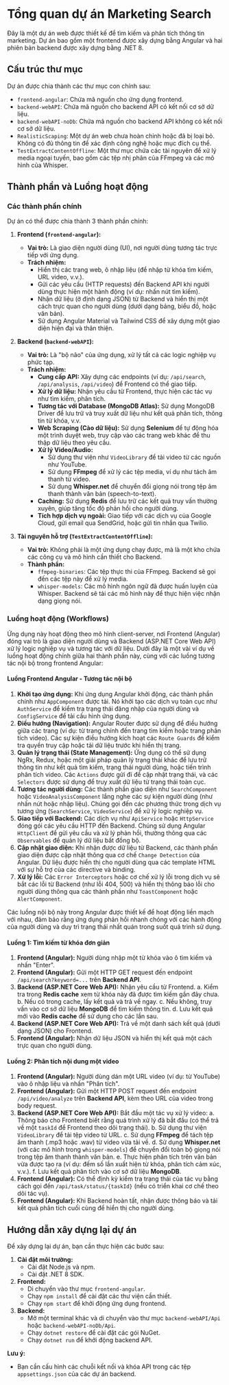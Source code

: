 # Tổng quan dự án Marketing Search

Đây là một dự án web được thiết kế để tìm kiếm và phân tích thông tin marketing. Dự án bao gồm một frontend được xây dựng bằng Angular và hai phiên bản backend được xây dựng bằng .NET 8.

## Cấu trúc thư mục

Dự án được chia thành các thư mục con chính sau:

- `frontend-angular`: Chứa mã nguồn cho ứng dụng frontend.
- `backend-webAPI`: Chứa mã nguồn cho backend API có kết nối cơ sở dữ liệu.
- `backend-webAPI-noDb`: Chứa mã nguồn cho backend API không có kết nối cơ sở dữ liệu.
- `RealisticScaping`: Một dự án web chưa hoàn chỉnh hoặc đã bị loại bỏ. Không có đủ thông tin để xác định công nghệ hoặc mục đích cụ thể.
- `TestExtractContentOffline`: Một thư mục chứa các tài nguyên để xử lý media ngoại tuyến, bao gồm các tệp nhị phân của FFmpeg và các mô hình của Whisper.

## Thành phần và Luồng hoạt động

### Các thành phần chính

Dự án có thể được chia thành 3 thành phần chính:

1.  **Frontend (`frontend-angular`):**

    - **Vai trò:** Là giao diện người dùng (UI), nơi người dùng tương tác trực tiếp với ứng dụng.
    - **Trách nhiệm:**
      - Hiển thị các trang web, ô nhập liệu (để nhập từ khóa tìm kiếm, URL video, v.v.).
      - Gửi các yêu cầu (HTTP requests) đến Backend API khi người dùng thực hiện một hành động (ví dụ: nhấn nút tìm kiếm).
      - Nhận dữ liệu (ở định dạng JSON) từ Backend và hiển thị một cách trực quan cho người dùng (dưới dạng bảng, biểu đồ, hoặc văn bản).
      - Sử dụng Angular Material và Tailwind CSS để xây dựng một giao diện hiện đại và thân thiện.

2.  **Backend (`backend-webAPI`):**

    - **Vai trò:** Là "bộ não" của ứng dụng, xử lý tất cả các logic nghiệp vụ phức tạp.
    - **Trách nhiệm:**
      - **Cung cấp API:** Xây dựng các endpoints (ví dụ: `/api/search`, `/api/analysis`, `/api/video`) để Frontend có thể giao tiếp.
      - **Xử lý dữ liệu:** Nhận yêu cầu từ Frontend, thực hiện các tác vụ như tìm kiếm, phân tích.
      - **Tương tác với Database (MongoDB Atlas):** Sử dụng MongoDB Driver để lưu trữ và truy xuất dữ liệu như kết quả phân tích, thông tin từ khóa, v.v.
      - **Web Scraping (Cào dữ liệu):** Sử dụng **Selenium** để tự động hóa một trình duyệt web, truy cập vào các trang web khác để thu thập dữ liệu theo yêu cầu.
      - **Xử lý Video/Audio:**
        - Sử dụng thư viện như `VideoLibrary` để tải video từ các nguồn như YouTube.
        - Sử dụng **FFmpeg** để xử lý các tệp media, ví dụ như tách âm thanh từ video.
        - Sử dụng **Whisper.net** để chuyển đổi giọng nói trong tệp âm thanh thành văn bản (speech-to-text).
      - **Caching:** Sử dụng **Redis** để lưu trữ các kết quả truy vấn thường xuyên, giúp tăng tốc độ phản hồi cho người dùng.
      - **Tích hợp dịch vụ ngoài:** Giao tiếp với các dịch vụ của Google Cloud, gửi email qua SendGrid, hoặc gửi tin nhắn qua Twilio.

3.  **Tài nguyên hỗ trợ (`TestExtractContentOffline`):**
    - **Vai trò:** Không phải là một ứng dụng chạy được, mà là một kho chứa các công cụ và mô hình cần thiết cho Backend.
    - **Thành phần:**
      - `ffmpeg-binaries`: Các tệp thực thi của FFmpeg. Backend sẽ gọi đến các tệp này để xử lý media.
      - `whisper-models`: Các mô hình ngôn ngữ đã được huấn luyện của Whisper. Backend sẽ tải các mô hình này để thực hiện việc nhận dạng giọng nói.

### Luồng hoạt động (Workflows)

Ứng dụng này hoạt động theo mô hình client-server, nơi Frontend (Angular) đóng vai trò là giao diện người dùng và Backend (ASP.NET Core Web API) xử lý logic nghiệp vụ và tương tác với dữ liệu. Dưới đây là một vài ví dụ về luồng hoạt động chính giữa hai thành phần này, cùng với các luồng tương tác nội bộ trong frontend Angular:

#### Luồng Frontend Angular - Tương tác nội bộ

1. **Khởi tạo ứng dụng:** Khi ứng dụng Angular khởi động, các thành phần chính như `AppComponent` được tải. Nó khởi tạo các dịch vụ toàn cục như `AuthService` để kiểm tra trạng thái đăng nhập của người dùng và `ConfigService` để tải cấu hình ứng dụng.
2. **Điều hướng (Navigation):** Angular Router được sử dụng để điều hướng giữa các trang (ví dụ: từ trang chính đến trang tìm kiếm hoặc trang phân tích video). Các sự kiện điều hướng kích hoạt các `Route Guards` để kiểm tra quyền truy cập hoặc tải dữ liệu trước khi hiển thị trang.
3. **Quản lý trạng thái (State Management):** Ứng dụng có thể sử dụng NgRx, Redux, hoặc một giải pháp quản lý trạng thái khác để lưu trữ thông tin như kết quả tìm kiếm, trạng thái người dùng, hoặc tiến trình phân tích video. Các `Actions` được gửi đi để cập nhật trạng thái, và các `Selectors` được sử dụng để truy xuất dữ liệu từ trạng thái toàn cục.
4. **Tương tác người dùng:** Các thành phần giao diện như `SearchComponent` hoặc `VideoAnalysisComponent` lắng nghe các sự kiện người dùng (như nhấn nút hoặc nhập liệu). Chúng gọi đến các phương thức trong dịch vụ tương ứng (`SearchService`, `VideoService`) để xử lý logic nghiệp vụ.
5. **Giao tiếp với Backend:** Các dịch vụ như `ApiService` hoặc `HttpService` đóng gói các yêu cầu HTTP đến Backend. Chúng sử dụng Angular `HttpClient` để gửi yêu cầu và xử lý phản hồi, thường thông qua các `Observables` để quản lý dữ liệu bất đồng bộ.
6. **Cập nhật giao diện:** Khi nhận được dữ liệu từ Backend, các thành phần giao diện được cập nhật thông qua cơ chế `Change Detection` của Angular. Dữ liệu được hiển thị cho người dùng qua các template HTML với sự hỗ trợ của các directive và binding.
7. **Xử lý lỗi:** Các `Error Interceptors` hoặc cơ chế xử lý lỗi trong dịch vụ sẽ bắt các lỗi từ Backend (như lỗi 404, 500) và hiển thị thông báo lỗi cho người dùng thông qua các thành phần như `ToastComponent` hoặc `AlertComponent`.

Các luồng nội bộ này trong Angular được thiết kế để hoạt động liền mạch với nhau, đảm bảo rằng ứng dụng phản hồi nhanh chóng với các hành động của người dùng và duy trì trạng thái nhất quán trong suốt quá trình sử dụng.

#### Luồng 1: Tìm kiếm từ khóa đơn giản

1.  **Frontend (Angular):** Người dùng nhập một từ khóa vào ô tìm kiếm và nhấn "Enter".
2.  **Frontend (Angular):** Gửi một HTTP GET request đến endpoint `/api/search?keyword=...` trên **Backend API**.
3.  **Backend (ASP.NET Core Web API):** Nhận yêu cầu từ Frontend.
    a. Kiểm tra trong **Redis cache** xem từ khóa này đã được tìm kiếm gần đây chưa.
    b. Nếu có trong cache, lấy kết quả và trả về ngay.
    c. Nếu không, truy vấn vào cơ sở dữ liệu **MongoDB** để tìm kiếm thông tin.
    d. Lưu kết quả mới vào **Redis cache** để sử dụng cho các lần sau.
4.  **Backend (ASP.NET Core Web API):** Trả về một danh sách kết quả (dưới dạng JSON) cho Frontend.
5.  **Frontend (Angular):** Nhận dữ liệu JSON và hiển thị kết quả một cách trực quan cho người dùng.

#### Luồng 2: Phân tích nội dung một video

1.  **Frontend (Angular):** Người dùng dán một URL video (ví dụ: từ YouTube) vào ô nhập liệu và nhấn "Phân tích".
2.  **Frontend (Angular):** Gửi một HTTP POST request đến endpoint `/api/video/analyze` trên **Backend API**, kèm theo URL của video trong body request.
3.  **Backend (ASP.NET Core Web API):** Bắt đầu một tác vụ xử lý video:
    a. Thông báo cho Frontend biết rằng quá trình xử lý đã bắt đầu (có thể trả về một `taskId` để Frontend theo dõi trạng thái).
    b. Sử dụng thư viện `VideoLibrary` để tải tệp video từ URL.
    c. Sử dụng **FFmpeg** để tách tệp âm thanh (.mp3 hoặc .wav) từ video vừa tải về.
    d. Sử dụng **Whisper.net** (với các mô hình trong `whisper-models`) để chuyển đổi toàn bộ giọng nói trong tệp âm thanh thành văn bản.
    e. Thực hiện phân tích trên văn bản vừa được tạo ra (ví dụ: đếm số lần xuất hiện từ khóa, phân tích cảm xúc, v.v.).
    f. Lưu kết quả phân tích vào cơ sở dữ liệu **MongoDB**.
4.  **Frontend (Angular):** Có thể định kỳ kiểm tra trạng thái của tác vụ bằng cách gọi đến `/api/task/status/{taskId}` (nếu có triển khai cơ chế theo dõi tác vụ).
5.  **Frontend (Angular):** Khi Backend hoàn tất, nhận được thông báo và tải kết quả phân tích cuối cùng để hiển thị cho người dùng.

## Hướng dẫn xây dựng lại dự án

Để xây dựng lại dự án, bạn cần thực hiện các bước sau:

1.  **Cài đặt môi trường:**
    - Cài đặt Node.js và npm.
    - Cài đặt .NET 8 SDK.
2.  **Frontend:**
    - Di chuyển vào thư mục `frontend-angular`.
    - Chạy `npm install` để cài đặt các thư viện cần thiết.
    - Chạy `npm start` để khởi động ứng dụng frontend.
3.  **Backend:**
    - Mở một terminal khác và di chuyển vào thư mục `backend-webAPI/Api` hoặc `backend-webAPI-noDb/Api`.
    - Chạy `dotnet restore` để cài đặt các gói NuGet.
    - Chạy `dotnet run` để khởi động backend API.

**Lưu ý:**

- Bạn cần cấu hình các chuỗi kết nối và khóa API trong các tệp `appsettings.json` của các dự án backend.
